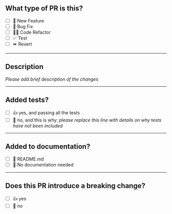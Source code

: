 ## What type of PR is this?

- [ ] 🍕 New Feature
- [ ] 🐛 Bug Fix
- [ ] 🧑‍💻 Code Refactor
- [ ] ✅ Test
- [ ] ⏩ Revert

---

## Description

_Please add brief description of the changes_

---

## Added tests?

- [ ] 👍 yes, and passing all the tests
- [ ] 🙅 no, and this is why: _please replace this line with details on why tests have not been included_

---

## Added to documentation?

- [ ] 📜 README.md
- [ ] 🙅 No documentation needed

---

## Does this PR introduce a breaking change?

- [ ] 👍 yes
- [ ] 🙅 no

